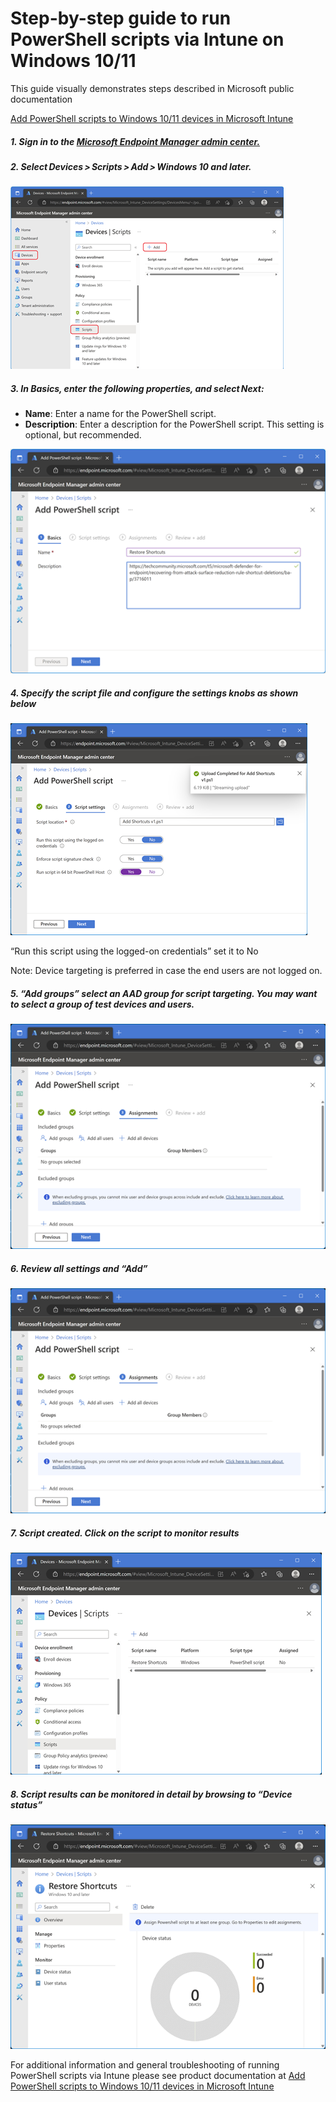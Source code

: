 # Step-by-step guide to run PowerShell scripts via Intune on Windows 10/11

This guide visually demonstrates steps described in Microsoft public documentation

[Add PowerShell scripts to Windows 10/11 devices in Microsoft Intune](https://learn.microsoft.com/en-us/mem/intune/apps/intune-management-extension#create-a-script-policy-and-assign-it)

##### 1. Sign in to the [Microsoft Endpoint Manager admin center.](https://go.microsoft.com/fwlink/?linkid=2109431)
##### 2. Select Devices > Scripts > Add > Windows 10 and later. 

![Intune_deploy_script1](./images/Intune_deploy_script1.png)

##### 3. In **Basics**, enter the following properties, and select Next:
* **Name**: Enter a name for the PowerShell script. 
* **Description**: Enter a description for the PowerShell script. This setting is optional, but recommended. 

![Intune_deploy_script2](./images/Intune_deploy_script2.png)

##### 4. Specify the script file and configure the settings knobs as shown below 

![Intune_deploy_script3](./images/Intune_deploy_script3.png)

“Run this script using the logged-on credentials” set it to No 

Note: Device targeting is preferred in case the end users are not logged on. 

##### 5. “Add groups” select an AAD group for script targeting. You may want to select a group of test devices and users.

![Intune_deploy_script4](./images/Intune_deploy_script4.png)

##### 6. Review all settings and “Add” 

![Intune_deploy_script5](./images/Intune_deploy_script5.png)

##### 7. Script created. Click on the script to monitor results 

![Intune_deploy_script6](./images/Intune_deploy_script6.png)

##### 8. Script results can be monitored in detail by browsing to “Device status” 

![Intune_deploy_script7](./images/Intune_deploy_script7.png)

For additional information and general troubleshooting of running PowerShell scripts via Intune please see product documentation at
[Add PowerShell scripts to Windows 10/11 devices in Microsoft Intune](https://learn.microsoft.com/en-us/mem/intune/apps/intune-management-extension#create-a-script-policy-and-assign-it)